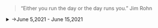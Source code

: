 >“Either you run the day or the day runs you.”
Jim Rohn

<details>
<summary>
->June 5,2021 - June 15,2021
</summary>
<p>

<details>
<summary>Day 61</summary>
<p>

- ✔️[Completed Daily Workout Problem in Elevate](https://github.com/roshan1727/Upskill_EveryDay2.o/blob/main/images/elevate/elevate11.jpg)
- ✔️ [Completed Daily Workout Problem in lumosity](https://github.com/roshan1727/Upskill_EveryDay2.o/blob/main/images/lumosity/lumosity11.jpg)
- ✔️Chess.com
  - ✔️ [Solved Some Puzzles](https://github.com/roshan1727/Upskill_EveryDay2.o/blob/main/images/Chess.com/d61chs1.png)
  - ✔️ [Played Puzzle Rush](https://github.com/roshan1727/Upskill_EveryDay2.o/blob/main/images/Chess.com/d61chs2.png)
  - ✔️ [Solved Daily Puzzle](https://github.com/roshan1727/Upskill_EveryDay2.o/blob/main/images/Chess.com/d61chs3.png)
  - ✔️ [Played and won puzzle battle with random person](https://github.com/roshan1727/Upskill_EveryDay2.o/blob/main/images/Chess.com/d61chs4.png) 
- ✔️Youtube Videos for English vocabalory
    - 👂🏻 [Watched a Youtube video "The Turnaround Story of Domino's Pizza that saw it grow 2000% : Business Case Study"](https://youtu.be/fxjFr54LLOw)
    - 👂🏻 [Watched a Youtube video "Can India make a comeback? | CNBC Explains"](https://youtu.be/iTjdIMtdT4s)
    - 👂🏻 [Watched a Youtube video "Gravitas: Why did the Wuhan Lab take a database of "22,000 virus samples" offline?"](https://youtu.be/qB7d70_hWRQ)
    - 👂🏻 [Watched a Youtube video "Why Starbucks Failed In Australia"](https://youtu.be/_FGUkxn5kZQ)
- ✔️Sovled 15 python basic probles in skillrack.
</p>
</details>

<details>
<summary>Day 62</summary>
<p>

- ✔️ [Completed Daily Workout Problem in lumosity](https://github.com/roshan1727/Upskill_EveryDay2.o/blob/main/images/lumosity/lumosity12.jpg)
- ✔️Chess.com
  - ✔️ [Solved Some Puzzles](https://github.com/roshan1727/Upskill_EveryDay2.o/blob/main/images/Chess.com/d62chs1.png)
  - ✔️ [Played Puzzle Rush](https://github.com/roshan1727/Upskill_EveryDay2.o/blob/main/images/Chess.com/d62chs2.png)
  - ✔️ [Solved Daily Puzzle](https://github.com/roshan1727/Upskill_EveryDay2.o/blob/main/images/Chess.com/d62chs3.png)
  - ✔️ [Played and won puzzle battle with random person](https://github.com/roshan1727/Upskill_EveryDay2.o/blob/main/images/Chess.com/d62chs4.png)  
- ✔️Youtube Videos for English vocabalory
    - 👂🏻 [Watched a Youtube video "Introduction to The Culture Code, by Daniel Coyle"](https://youtu.be/JVUbxhZkJaE)
    - 👂🏻 [Watched a Youtube video "The next outbreak? We’re not ready | Bill Gates"](https://youtu.be/6Af6b_wyiwI)
    - 👂🏻 [Watched a Youtube video "Why Tesla Has a Problem with LIDAR"](https://youtu.be/W-ubNvS0RGU)
    - 👂🏻 [Watched a Youtube video "A step-by-step approach to take and handle criticism, hate and disrepect"](https://youtu.be/fnO6UfeplxE)
    - 👂🏻 [Watched a Youtube video "Gravitas Plus: The secret to happiness"](https://youtu.be/wkZ7Dh2DfbI)
- ✔️Sovled 15 python basic probles in skillrack.
</p>
</details>

<details>
<summary>Day 63</summary>
<p>

- ✔️ [Completed Daily Workout Problem in lumosity](https://github.com/roshan1727/Upskill_EveryDay2.o/blob/main/images/elevate/elevate12.jpg))
- ✔️ [Completed Daily Workout Problem in lumosity](https://github.com/roshan1727/Upskill_EveryDay2.o/blob/main/images/lumosity/lumosity13.jpg)
- ✔️Chess.com
  - ✔️ [Solved Some Puzzles](https://github.com/roshan1727/Upskill_EveryDay2.o/blob/main/images/Chess.com/d63chs1.png)
  - ✔️ [Played Puzzle Rush](https://github.com/roshan1727/Upskill_EveryDay2.o/blob/main/images/Chess.com/d63chs2.png)
  - ✔️ [Solved Daily Puzzle](https://github.com/roshan1727/Upskill_EveryDay2.o/blob/main/images/Chess.com/d63chs3.png)
  - ✔️ [Played  puzzle battle with random person](https://github.com/roshan1727/Upskill_EveryDay2.o/blob/main/images/Chess.com/d63chs4.png)  
- ✔️Youtube Videos for English vocabalory
    - 👂🏻 [Watched a Youtube video "Kimbal Musk: Elon Musk's Forgotten Billionaire Brother"](https://youtu.be/fHmK6YiEM6w)
    - 👂🏻 [Watched a Youtube video "India rolls out new education policy, teams up with Microsoft"](https://youtu.be/xDqBHelB-RY)
    - 👂🏻 [Watched a Youtube video "Gravitas: Amul calls for a ban on PETA"](https://youtu.be/9-pnPVMc5bc)
- ✔️Python Upgrading
    - 👂🏻 [Watched a Youtube video "15 Days of Code | Day 9 | Python Warriors [FUNCTIONS]"](https://youtu.be/Q6GlmfB_JgA)
- ✔️Sovled 3 python basic probles in skillrack.
- ✔️Windows CLI Upgrading
    - 👂🏻 [Watched a Youtube video "Windows Command Line Tutorial - 1 - Introduction to the Command Prompt"](https://youtu.be/MBBWVgE0ewk)
    - 👂🏻 [Watched a Youtube video "Windows Command Line Tutorial - 2 - Listing Files and Directories"](https://youtu.be/7ABkcHLdG_A)
</p>
</details>
<details>
<summary>Day 64</summary>
<p>

- ✔️ [Completed Daily Workout Problem in lumosity](https://github.com/roshan1727/Upskill_EveryDay2.o/blob/main/images/elevate/elevate13.jpg)
- ✔️ [Completed Daily Workout Problem in lumosity](https://github.com/roshan1727/Upskill_EveryDay2.o/blob/main/images/lumosity/lumosity14.jpg)
- ✔️Chess.com
  - ✔️ [Solved Some Puzzles](https://github.com/roshan1727/Upskill_EveryDay2.o/blob/main/images/Chess.com/d64chs1.png)
  - ✔️ [Played Puzzle Rush](https://github.com/roshan1727/Upskill_EveryDay2.o/blob/main/images/Chess.com/d64chs2.png)
  - ✔️ [Solved Daily Puzzle](https://github.com/roshan1727/Upskill_EveryDay2.o/blob/main/images/Chess.com/d64chs3.png)
  - ✔️ [Played  puzzle battle with random person](https://github.com/roshan1727/Upskill_EveryDay2.o/blob/main/images/Chess.com/d64chs4.png)  
- ✔️Youtube Videos for English vocabalory
    - 👂🏻 [Watched a Youtube video "Gravitas: Leader of Boko Haram "Kills himself""](https://youtu.be/xMAov32qbBk)
    - 👂🏻 [Watched a Youtube video "Why Horseshoe Crab Blood Is So Expensive | So Expensive"](https://youtu.be/LgQZWSlLBnA)
    - 👂🏻 [Watched a Youtube video "Why Avocados Are So Expensive | So Expensive"](https://youtu.be/GZwbhgS9fuc)
    - 👂🏻 [Watched a Youtube video "Why Sea Cucumbers Are So Expensive | So Expensive"](https://youtu.be/sRH5KzNQxmc)
    
- ✔️Python Upgrading
    - 👂🏻 [Watched a Youtube video "15 Days of Code | Day 10 | Python Warriors [LIST COMPREHENSIONS]"](https://youtu.be/aDMM8wfQbm4)
- ✔️Sovled 5 python basic probles in skillrack.
- ✔️Windows CLI Upgrading
    - 👂🏻 [Watched a Youtube video "Windows Command Line Tutorial - 3 - Opening Files and History"](https://youtu.be/LHhPvq5R0hA)
    - 👂🏻 [Watched a Youtube video "Windows Command Line Tutorial - 4 - Creating and Removing Directories"](https://youtu.be/ODk8CoSLofA)
    - 👂🏻 [Watched a Youtube video "Windows Command Line Tutorial - 5 - PATH Variable"](https://youtu.be/8HK1BsRprt0)
    - 👂🏻 [Watched a Youtube video "Windows Command Line Tutorial - 6 - Drives and Changing Colors"](https://youtu.be/z9Yu4kZs-Bg)
</p>
</details>

<details>
<summary>Day 65</summary>
<p>

- ✔️ [Completed Daily Workout Problem in lumosity](https://github.com/roshan1727/Upskill_EveryDay2.o/blob/main/images/lumosity/lumosity15.jpg)
- ✔️ [Completed Daily Workout Problem in elevate](https://github.com/roshan1727/Upskill_EveryDay2.o/blob/main/images/elevate/elevate14.jpg)
- ✔️Chess.com
  - ✔️ [Solved Some Puzzles](https://github.com/roshan1727/Upskill_EveryDay2.o/blob/main/images/Chess.com/d65chs1.png)
  - ✔️ [Played Puzzle Rush](https://github.com/roshan1727/Upskill_EveryDay2.o/blob/main/images/Chess.com/d65chs2.png)
  - ✔️ [Solved Daily Puzzle](https://github.com/roshan1727/Upskill_EveryDay2.o/blob/main/images/Chess.com/d65chs3.png)
  - ✔️ [Played  puzzle battle with random person](https://github.com/roshan1727/Upskill_EveryDay2.o/blob/main/images/Chess.com/d65chs4.png)  
- ✔️Youtube Videos for English vocabalory
    - 👂🏻 [Watched a Youtube video "India claims ownership of 'Basmati' rice | India VS Pakistan | Latest World English News | WION News"](https://youtu.be/wvIIpbCYMzs)
    - 👂🏻 [Watched a Youtube video "Is Netflix stock price about to crash after giving 10,000% returns? | Business Case Study"](https://youtu.be/bUFVJKwZYP4)
    - 👂🏻 [Watched a Youtube video "Hundreds arrested in massive global crime sting using messaging app | FBI | Latest English News"](https://youtu.be/5yU89KInyZQ)
    - 👂🏻 [Watched a Youtube video "Many of America's richest people pay next to no income tax | Jeff Bezos | Elon Musk | English News"](https://youtu.be/Y3IgXvAIgus)
- ✔️Python Upgrading
    - 👂🏻 [Watched a Youtube video "15 Days of Code | Day 11 | Python Warriors [Handling Errors]"](https://youtu.be/oXh6T8EoSYE)
- ✔️Sovled 5 python basic probles in skillrack
- ✔️Sovled today's daily challege in skillrack
- ✔️Windows CLI Upgrading
    - 👂🏻 [Watched a Youtube video "Windows Command Line Tutorial - 9 - Copying and Moving Files"](https://youtu.be/hNrhLdo8qas)
    - 👂🏻 [Watched a Youtube video "Windows Command Line Tutorial - 8 - Deleting and Appending to Files"](https://youtu.be/hM7VPEatggE)
    - 👂🏻 [Watched a Youtube video "Windows Command Line Tutorial - 7 - File Attributes"](https://youtu.be/R66DzAJBjzI)
</p>
</details>

<details>
<summary>Day 66</summary>
<p>

- ✔️ [Completed Daily Workout Problem in lumosity](https://github.com/roshan1727/Upskill_EveryDay2.o/blob/main/images/lumosity/lumosity16.jpg)
- ✔️ [Completed Daily Workout Problem in elevate](https://github.com/roshan1727/Upskill_EveryDay2.o/blob/main/images/elevate/elevate15.jpg)
- ✔️Chess.com
  - ✔️ [Solved Some Puzzles](https://github.com/roshan1727/Upskill_EveryDay2.o/blob/main/images/Chess.com/d66chs1.png)
  - ✔️ [Played Puzzle Rush](https://github.com/roshan1727/Upskill_EveryDay2.o/blob/main/images/Chess.com/d66chs2.png)
  - ✔️ [Solved Daily Puzzle](https://github.com/roshan1727/Upskill_EveryDay2.o/blob/main/images/Chess.com/d66chs3.png)
  - ✔️ [Played  puzzle battle with random person](https://github.com/roshan1727/Upskill_EveryDay2.o/blob/main/images/Chess.com/d66chs4.png)  
- ✔️Youtube Videos for English vocabalory
    - 👂🏻 [Watched a Youtube video "Top richest Americans paid little to nothing in US Federal income taxes, says report | WION News"](https://youtu.be/x10dGCDJcy0)
    - 👂🏻 [Watched a Youtube video "What it really means to be ‘Made in China’ | CNBC Reports"](https://youtu.be/oU5JAavtB2k)
    - 👂🏻 [Watched a Youtube video "Monsanto: The Company that Owns the World’s Food Supply"](https://youtu.be/KAZmHIiN8VI)
    - 👂🏻 [Watched a Youtube video "Inside the mind of a master procrastinator | Tim Urban"](https://youtu.be/arj7oStGLkU)
    - 👂🏻 [Watched a Youtube video "Manque de confiance : comprendre le cerveau pour l’affronter | Lisa Lai | TEDxINSA"](https://youtu.be/LYjzHayRaes)
- ✔️Python Upgrading
    - 👂🏻 [Watched a Youtube video "15 Days of Code | Day 12 | Python Warriors [File Handling]"](https://youtu.be/tnValygNunI)
- ✔️Sovled 5 python basic probles in skillrack
- ✔️Sovled today's daily challege in skillrack
- ✔️GIT Version control
    - 👂🏻 [Watched a Youtube video "Git & GitHub Tutorial For Beginners In Hindi - हिंदी में (2021)"](https://youtu.be/gwWKnnCMQ5c)
</p>
</details>

<details>
<summary>Day 67</summary>
<p>


- ✔️Chess.com
  - ✔️ [Solved Some Puzzles](https://github.com/roshan1727/Upskill_EveryDay2.o/blob/main/images/Chess.com/d67chs1.png)
  - ✔️ [Played Puzzle Rush](https://github.com/roshan1727/Upskill_EveryDay2.o/blob/main/images/Chess.com/d67chs2.png)
  - ✔️ [Solved Daily Puzzle](https://github.com/roshan1727/Upskill_EveryDay2.o/blob/main/images/Chess.com/d67chs3.png)
  - ✔️ [Played  puzzle battle with random person](https://github.com/roshan1727/Upskill_EveryDay2.o/blob/main/images/Chess.com/d67chs4.png)  
- ✔️Youtube Videos for English vocabalory
    - 👂🏻 [Watched a Youtube video "Gravitas: Chinese students hold college principal hostage"](https://youtu.be/Oibr3eY9M64)
    - 👂🏻 [Watched a Youtube video "Add more than schoolwork to your homework | Pankhuri Gidwani | TEDxFORESchool"](https://youtu.be/DFLwd5qSds0)
- ✔️Python Upgrading
    - 👂🏻 [Watched a Youtube video "15 Days of Code | Day 13 | Python Warriors [Classes and Objects]"](https://youtu.be/187nSH-g8l0)
- ✔️Sovled 5 python basic probles in skillrack
</p>
</details>


<details>
<summary>Day 68</summary>
<p>

- ✔️ [Completed Daily Workout Problem in lumosity](https://github.com/roshan1727/Upskill_EveryDay2.o/blob/main/images/lumosity/lumosity17.jpg)
- ✔️ [Completed Daily Workout Problem in elevate](https://github.com/roshan1727/Upskill_EveryDay2.o/blob/main/images/elevate/elevate16.jpg)
- ✔️Chess.com
  - ✔️ [Solved Some Puzzles](https://github.com/roshan1727/Upskill_EveryDay2.o/blob/main/images/Chess.com/d68chs1.png)
  - ✔️ [Played Puzzle Rush](https://github.com/roshan1727/Upskill_EveryDay2.o/blob/main/images/Chess.com/d68chs2.png)
  - ✔️ [Solved Daily Puzzle](https://github.com/roshan1727/Upskill_EveryDay2.o/blob/main/images/Chess.com/d68chs3.png)
  - ✔️ [Played  puzzle battle with random person](https://github.com/roshan1727/Upskill_EveryDay2.o/blob/main/images/Chess.com/d68chs4.png)  
- ✔️Youtube Videos for English vocabalory
    - 👂🏻 [Watched a Youtube video "Why Rolls-Royce Cars Are So Expensive | So Expensive"](https://youtu.be/NUzDLpSkQTg)
    - 👂🏻 [Watched a Youtube video "India Nominated Prof. Soborno Isaac for Nobel Prize"](https://youtu.be/335ElpRkYow)
    - 👂🏻 [Watched a Youtube video "How Soil Could Be An Untapped Source Of Electricity"](https://youtu.be/niwcJ1uTcx0)
    - 👂🏻 [Watched a Youtube video "How to build Brand loyalty like Volvo?"](https://youtu.be/YCngR6uSEVo)
- ✔️Python Upgrading
    - 👂🏻 [Watched a Youtube video "15 Days of Code | Day 14 | Python Warriors [Web Scraping]"](https://youtu.be/EdpOH9p9Tq8)
- ✔️Sovled 5 python basic probles in skillrack
- ✔️Linux/Mac Terminal Commands Upgrading
    - 👂🏻 [Watched a Youtube video "Linux/Mac Terminal Commands Introduction"](https://youtu.be/YZFnTGxLA1k)
    - 👂🏻 [Watched a Youtube video "View & Change Directories - Terminal Commands"](https://youtu.be/DuvzQMc0qt0)
</p>
</details>

